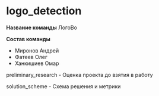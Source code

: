 # logo_detection

**Название команды**
ЛогоВо 

**Состав команды**
- Миронов Андрей 
- Фатеев Олег
- Ханкишиев Омар

preliminary_research - Оценка проекта до взятия в работу

solution_scheme - Схема решения и метрики
